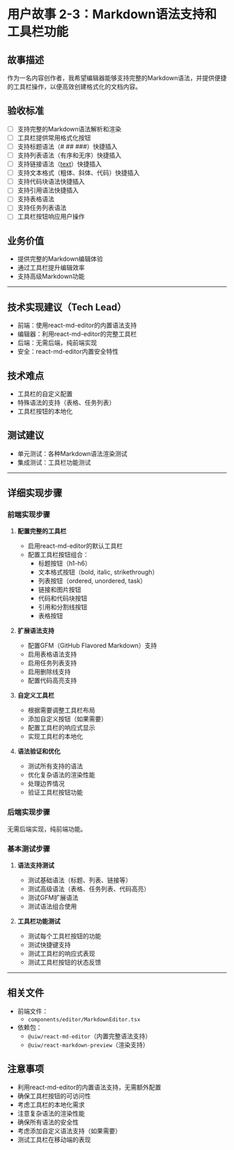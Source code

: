 # 用户故事 2-3：Markdown语法支持和工具栏功能

## 故事描述

作为一名内容创作者，我希望编辑器能够支持完整的Markdown语法，并提供便捷的工具栏操作，以便高效创建格式化的文档内容。

## 验收标准

- [ ] 支持完整的Markdown语法解析和渲染
- [ ] 工具栏提供常用格式化按钮
- [ ] 支持标题语法（# ## ###）快捷插入
- [ ] 支持列表语法（有序和无序）快捷插入
- [ ] 支持链接语法（[text](url)）快捷插入
- [ ] 支持文本格式（粗体、斜体、代码）快捷插入
- [ ] 支持代码块语法快捷插入
- [ ] 支持引用语法快捷插入
- [ ] 支持表格语法
- [ ] 支持任务列表语法
- [ ] 工具栏按钮响应用户操作

## 业务价值

- 提供完整的Markdown编辑体验
- 通过工具栏提升编辑效率
- 支持高级Markdown功能

---

## 技术实现建议（Tech Lead）

- 前端：使用react-md-editor的内置语法支持
- 编辑器：利用react-md-editor的完整工具栏
- 后端：无需后端，纯前端实现
- 安全：react-md-editor内置安全特性

## 技术难点

- 工具栏的自定义配置
- 特殊语法的支持（表格、任务列表）
- 工具栏按钮的本地化

## 测试建议

- 单元测试：各种Markdown语法渲染测试
- 集成测试：工具栏功能测试

---

## 详细实现步骤

### 前端实现步骤

1. **配置完整的工具栏**
   - 启用react-md-editor的默认工具栏
   - 配置工具栏按钮组合：
     - 标题按钮（h1-h6）
     - 文本格式按钮（bold, italic, strikethrough）
     - 列表按钮（ordered, unordered, task）
     - 链接和图片按钮
     - 代码和代码块按钮
     - 引用和分割线按钮
     - 表格按钮

2. **扩展语法支持**
   - 配置GFM（GitHub Flavored Markdown）支持
   - 启用表格语法支持
   - 启用任务列表支持
   - 启用删除线支持
   - 配置代码高亮支持

3. **自定义工具栏**
   - 根据需要调整工具栏布局
   - 添加自定义按钮（如果需要）
   - 配置工具栏的响应式显示
   - 实现工具栏的本地化

4. **语法验证和优化**
   - 测试所有支持的语法
   - 优化复杂语法的渲染性能
   - 处理边界情况
   - 验证工具栏按钮功能

### 后端实现步骤

无需后端实现，纯前端功能。

### 基本测试步骤

1. **语法支持测试**
   - 测试基础语法（标题、列表、链接等）
   - 测试高级语法（表格、任务列表、代码高亮）
   - 测试GFM扩展语法
   - 测试语法组合使用

2. **工具栏功能测试**
   - 测试每个工具栏按钮的功能
   - 测试快捷键支持
   - 测试工具栏的响应式表现
   - 测试工具栏按钮的状态反馈

---

## 相关文件

- 前端文件：
  - `components/editor/MarkdownEditor.tsx`
- 依赖包：
  - `@uiw/react-md-editor`（内置完整语法支持）
  - `@uiw/react-markdown-preview`（渲染支持）

## 注意事项

- 利用react-md-editor的内置语法支持，无需额外配置
- 确保工具栏按钮的可访问性
- 考虑工具栏的本地化需求
- 注意复杂语法的渲染性能
- 确保所有语法的安全性
- 考虑添加自定义语法支持（如果需要）
- 测试工具栏在移动端的表现
